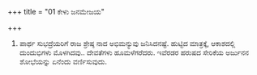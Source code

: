 +++
title = "01 ಕೇಳು ಜನಮೇಜಯ"

+++
1. ಪಾರ್ಥ ಸುಭದ್ರೆಯರಿಗೆ ರಾಜ ಶ್ರೇಷ್ಠ ನಾದ ಅಭಿಮನ್ಯುವು ಜನಿಸಿದನಷ್ಟೆ. ಹುಟ್ಟಿದ ಮಾತ್ರಕ್ಕೆ, ಆಕಾಶದಲ್ಲಿ ದುಂದುಭಿಗಳು ಮೊಳಗಿದವು.. ದೇವತೆಗಳು ಹೂಮಳೆಗರೆದರು. ಇವೆರಡರ ಹರುಷದ ಸೇರಿಕೆಯ ಅರ್ಜುನನ ಶೋಭೆಯನ್ನು ಏನೆಂದು ವರ್ಣಿಸುವುದು.